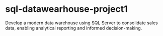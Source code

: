 # sql-datawearhouse-project1
Develop a modern data warehouse using SQL Server to consolidate sales data, enabling analytical reporting and informed decision-making.
